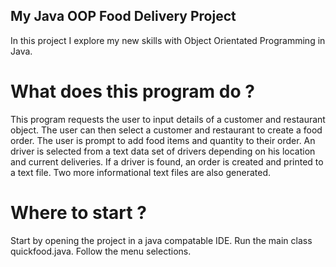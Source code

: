 ## My Java OOP Food Delivery Project
In this project I explore my new skills with Object Orientated Programming in Java. 
# What does this program do ?
This program requests the user to input details of a customer and restaurant object.
The user can then select a customer and restaurant to create a food order.
The user is prompt to add food items and quantity to their order.
An driver is selected from a text data set of drivers depending on his location and current deliveries.
If a driver is found, an order is created and printed to a text file.
Two more informational text files are also generated.
# Where to start ?
Start by opening the project in a java compatable IDE.
Run the main class quickfood.java.
Follow the menu selections.
